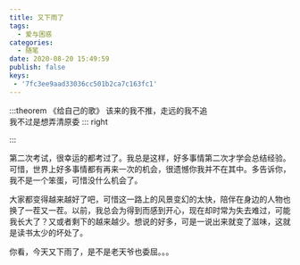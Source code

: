 ```yaml
---
title: 又下雨了
tags:
  - 爱与困惑
categories:
  - 随笔
date: 2020-08-20 15:49:59
publish: false
keys:
 - '7fc3ee9aad33036cc501b2ca7c163fc1'
---
```

:::theorem 《给自己的歌》
该来的我不推，走远的我不追  
我不过是想弄清原委
::: right

:::
<!-- more -->
第二次考试，很幸运的都考过了。我总是这样，好多事情第二次才学会总结经验。可惜，世界上好多事情都有再来一次的机会，很遗憾你我并不在其中。多告诉你，我不是一个笨蛋，可惜没什么机会了。

大家都变得越来越好了吧，可惜这一路上的风景变幻的太快，陪伴在身边的人物也换了一茬又一茬。以前，我总会为得到而感到开心，现在却时常为失去难过，可能我长大了？又或者剩下的越来越少。想说的好多，可是一说出来就变了滋味，这就是读书太少的坏处了。

你看，今天又下雨了，是不是老天爷也委屈。。。
